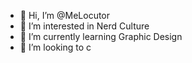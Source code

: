 - 👋 Hi, I’m @MeLocutor
- 👀 I’m interested in Nerd Culture
- 🌱 I’m currently learning Graphic Design
- 💞️ I’m looking to c

<!---
MeLocutor/MeLocutor is a ✨ special ✨ repository because its `README.md` (this file) appears on your GitHub profile.
You can click the Preview link to take a look at your changes.
--->
